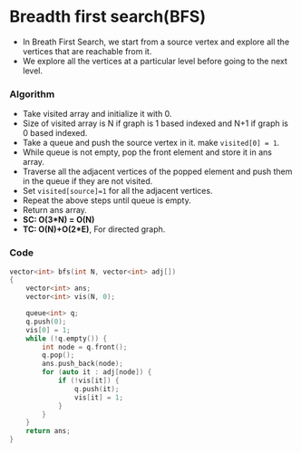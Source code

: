 # Breadth first search(BFS)

-   In Breath First Search, we start from a source vertex and explore all the vertices that are reachable from it.
-   We explore all the vertices at a particular level before going to the next level.

### Algorithm

-   Take visited array and initialize it with 0.
-   Size of visited array is N if graph is 1 based indexed and N+1 if graph is 0 based indexed.
-   Take a queue and push the source vertex in it. make `visited[0] = 1`.
-   While queue is not empty, pop the front element and store it in ans array.
-   Traverse all the adjacent vertices of the popped element and push them in the queue if they are not visited.
-   Set `visited[source]=1` for all the adjacent vertices.
-   Repeat the above steps until queue is empty.
-   Return ans array.
-   **SC: O(3\*N) = O(N)**
-   **TC: O(N)+O(2\*E)**, For directed graph.

### Code

```cpp
vector<int> bfs(int N, vector<int> adj[])
{
    vector<int> ans;
    vector<int> vis(N, 0);

    queue<int> q;
    q.push(0);
    vis[0] = 1;
    while (!q.empty()) {
        int node = q.front();
        q.pop();
        ans.push_back(node);
        for (auto it : adj[node]) {
            if (!vis[it]) {
                q.push(it);
                vis[it] = 1;
            }
        }
    }
    return ans;
}
```
